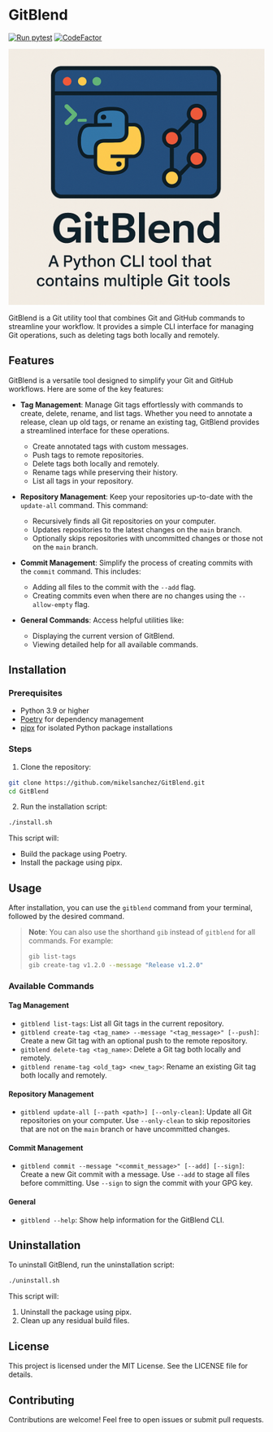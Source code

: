 # GitBlend

[![Run pytest](https://github.com/NotTheRealWallyx/GitBlend/actions/workflows/check_test.yml/badge.svg)](https://github.com/NotTheRealWallyx/GitBlend/actions/workflows/ci_entrypoint.yml) [![CodeFactor](https://www.codefactor.io/repository/github/nottherealwallyx/gitblend/badge)](https://www.codefactor.io/repository/github/nottherealwallyx/gitblend)

![GitBlend image](assets/images/gitblend_image.png)

GitBlend is a Git utility tool that combines Git and GitHub commands to streamline your workflow. It provides a simple CLI interface for managing Git operations, such as deleting tags both locally and remotely.

## Features

GitBlend is a versatile tool designed to simplify your Git and GitHub workflows. Here are some of the key features:

- **Tag Management**: Manage Git tags effortlessly with commands to create, delete, rename, and list tags. Whether you need to annotate a release, clean up old tags, or rename an existing tag, GitBlend provides a streamlined interface for these operations.

  - Create annotated tags with custom messages.
  - Push tags to remote repositories.
  - Delete tags both locally and remotely.
  - Rename tags while preserving their history.
  - List all tags in your repository.

- **Repository Management**: Keep your repositories up-to-date with the `update-all` command. This command:

  - Recursively finds all Git repositories on your computer.
  - Updates repositories to the latest changes on the `main` branch.
  - Optionally skips repositories with uncommitted changes or those not on the `main` branch.

- **Commit Management**: Simplify the process of creating commits with the `commit` command. This includes:

  - Adding all files to the commit with the `--add` flag.
  - Creating commits even when there are no changes using the `--allow-empty` flag.

- **General Commands**: Access helpful utilities like:
  - Displaying the current version of GitBlend.
  - Viewing detailed help for all available commands.

## Installation

### Prerequisites

- Python 3.9 or higher
- [Poetry](https://python-poetry.org/) for dependency management
- [pipx](https://pypa.github.io/pipx/) for isolated Python package installations

### Steps

1. Clone the repository:

```bash
git clone https://github.com/mikelsanchez/GitBlend.git
cd GitBlend
```

2. Run the installation script:

```bash
./install.sh
```

This script will:

- Build the package using Poetry.
- Install the package using pipx.

## Usage

After installation, you can use the `gitblend` command from your terminal, followed by the desired command.

> **Note**: You can also use the shorthand `gib` instead of `gitblend` for all commands. For example:
>
> ```bash
> gib list-tags
> gib create-tag v1.2.0 --message "Release v1.2.0"
> ```

### Available Commands

#### Tag Management

- `gitblend list-tags`: List all Git tags in the current repository.
- `gitblend create-tag <tag_name> --message "<tag_message>" [--push]`: Create a new Git tag with an optional push to the remote repository.
- `gitblend delete-tag <tag_name>`: Delete a Git tag both locally and remotely.
- `gitblend rename-tag <old_tag> <new_tag>`: Rename an existing Git tag both locally and remotely.

#### Repository Management

- `gitblend update-all [--path <path>] [--only-clean]`: Update all Git repositories on your computer. Use `--only-clean` to skip repositories that are not on the `main` branch or have uncommitted changes.

#### Commit Management

- `gitblend commit --message "<commit_message>" [--add] [--sign]`: Create a new Git commit with a message. Use `--add` to stage all files before committing. Use `--sign` to sign the commit with your GPG key.

#### General

- `gitblend --help`: Show help information for the GitBlend CLI.

## Uninstallation

To uninstall GitBlend, run the uninstallation script:

```bash
./uninstall.sh
```

This script will:

1. Uninstall the package using pipx.
1. Clean up any residual build files.

## License

This project is licensed under the MIT License. See the LICENSE file for details.

## Contributing

Contributions are welcome! Feel free to open issues or submit pull requests.
